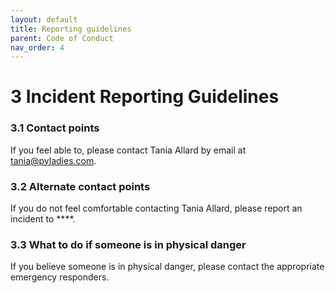 ```yaml
---
layout: default
title: Reporting guidelines
parent: Code of Conduct
nav_order: 4
---
```


# 3 Incident Reporting Guidelines

### 3.1 Contact points

If you feel able to, please contact Tania Allard by email at [tania@pyladies.com](mailto:tania@pyladies.com).

### 3.2 Alternate contact points

If you do not feel comfortable contacting Tania Allard, please report an incident to ****.

### 3.3 What to do if someone is in physical danger

If you believe someone is in physical danger, please contact the appropriate emergency responders.
